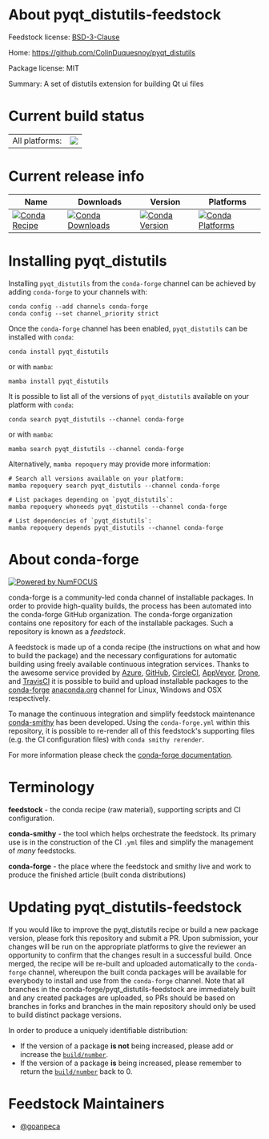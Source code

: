 About pyqt_distutils-feedstock
==============================

Feedstock license: [BSD-3-Clause](https://github.com/conda-forge/pyqt_distutils-feedstock/blob/main/LICENSE.txt)

Home: https://github.com/ColinDuquesnoy/pyqt_distutils

Package license: MIT

Summary: A set of distutils extension for building Qt ui files

Current build status
====================


<table><tr><td>All platforms:</td>
    <td>
      <a href="https://dev.azure.com/conda-forge/feedstock-builds/_build/latest?definitionId=15263&branchName=main">
        <img src="https://dev.azure.com/conda-forge/feedstock-builds/_apis/build/status/pyqt_distutils-feedstock?branchName=main">
      </a>
    </td>
  </tr>
</table>

Current release info
====================

| Name | Downloads | Version | Platforms |
| --- | --- | --- | --- |
| [![Conda Recipe](https://img.shields.io/badge/recipe-pyqt_distutils-green.svg)](https://anaconda.org/conda-forge/pyqt_distutils) | [![Conda Downloads](https://img.shields.io/conda/dn/conda-forge/pyqt_distutils.svg)](https://anaconda.org/conda-forge/pyqt_distutils) | [![Conda Version](https://img.shields.io/conda/vn/conda-forge/pyqt_distutils.svg)](https://anaconda.org/conda-forge/pyqt_distutils) | [![Conda Platforms](https://img.shields.io/conda/pn/conda-forge/pyqt_distutils.svg)](https://anaconda.org/conda-forge/pyqt_distutils) |

Installing pyqt_distutils
=========================

Installing `pyqt_distutils` from the `conda-forge` channel can be achieved by adding `conda-forge` to your channels with:

```
conda config --add channels conda-forge
conda config --set channel_priority strict
```

Once the `conda-forge` channel has been enabled, `pyqt_distutils` can be installed with `conda`:

```
conda install pyqt_distutils
```

or with `mamba`:

```
mamba install pyqt_distutils
```

It is possible to list all of the versions of `pyqt_distutils` available on your platform with `conda`:

```
conda search pyqt_distutils --channel conda-forge
```

or with `mamba`:

```
mamba search pyqt_distutils --channel conda-forge
```

Alternatively, `mamba repoquery` may provide more information:

```
# Search all versions available on your platform:
mamba repoquery search pyqt_distutils --channel conda-forge

# List packages depending on `pyqt_distutils`:
mamba repoquery whoneeds pyqt_distutils --channel conda-forge

# List dependencies of `pyqt_distutils`:
mamba repoquery depends pyqt_distutils --channel conda-forge
```


About conda-forge
=================

[![Powered by
NumFOCUS](https://img.shields.io/badge/powered%20by-NumFOCUS-orange.svg?style=flat&colorA=E1523D&colorB=007D8A)](https://numfocus.org)

conda-forge is a community-led conda channel of installable packages.
In order to provide high-quality builds, the process has been automated into the
conda-forge GitHub organization. The conda-forge organization contains one repository
for each of the installable packages. Such a repository is known as a *feedstock*.

A feedstock is made up of a conda recipe (the instructions on what and how to build
the package) and the necessary configurations for automatic building using freely
available continuous integration services. Thanks to the awesome service provided by
[Azure](https://azure.microsoft.com/en-us/services/devops/), [GitHub](https://github.com/),
[CircleCI](https://circleci.com/), [AppVeyor](https://www.appveyor.com/),
[Drone](https://cloud.drone.io/welcome), and [TravisCI](https://travis-ci.com/)
it is possible to build and upload installable packages to the
[conda-forge](https://anaconda.org/conda-forge) [anaconda.org](https://anaconda.org/)
channel for Linux, Windows and OSX respectively.

To manage the continuous integration and simplify feedstock maintenance
[conda-smithy](https://github.com/conda-forge/conda-smithy) has been developed.
Using the ``conda-forge.yml`` within this repository, it is possible to re-render all of
this feedstock's supporting files (e.g. the CI configuration files) with ``conda smithy rerender``.

For more information please check the [conda-forge documentation](https://conda-forge.org/docs/).

Terminology
===========

**feedstock** - the conda recipe (raw material), supporting scripts and CI configuration.

**conda-smithy** - the tool which helps orchestrate the feedstock.
                   Its primary use is in the construction of the CI ``.yml`` files
                   and simplify the management of *many* feedstocks.

**conda-forge** - the place where the feedstock and smithy live and work to
                  produce the finished article (built conda distributions)


Updating pyqt_distutils-feedstock
=================================

If you would like to improve the pyqt_distutils recipe or build a new
package version, please fork this repository and submit a PR. Upon submission,
your changes will be run on the appropriate platforms to give the reviewer an
opportunity to confirm that the changes result in a successful build. Once
merged, the recipe will be re-built and uploaded automatically to the
`conda-forge` channel, whereupon the built conda packages will be available for
everybody to install and use from the `conda-forge` channel.
Note that all branches in the conda-forge/pyqt_distutils-feedstock are
immediately built and any created packages are uploaded, so PRs should be based
on branches in forks and branches in the main repository should only be used to
build distinct package versions.

In order to produce a uniquely identifiable distribution:
 * If the version of a package **is not** being increased, please add or increase
   the [``build/number``](https://docs.conda.io/projects/conda-build/en/latest/resources/define-metadata.html#build-number-and-string).
 * If the version of a package **is** being increased, please remember to return
   the [``build/number``](https://docs.conda.io/projects/conda-build/en/latest/resources/define-metadata.html#build-number-and-string)
   back to 0.

Feedstock Maintainers
=====================

* [@goanpeca](https://github.com/goanpeca/)

